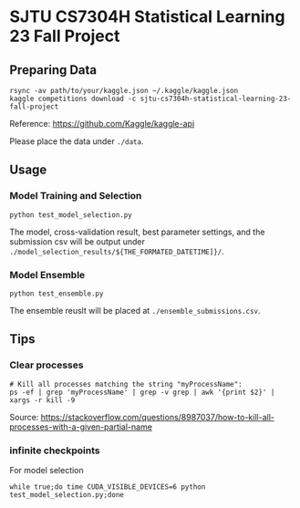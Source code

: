 # SJTU CS7304H Statistical Learning 23 Fall Project


## Preparing Data

```
rsync -av path/to/your/kaggle.json ~/.kaggle/kaggle.json
kaggle competitions download -c sjtu-cs7304h-statistical-learning-23-fall-project
```

Reference: https://github.com/Kaggle/kaggle-api

Please place the data under `./data`.


## Usage

### Model Training and Selection

```
python test_model_selection.py
```

The model, cross-validation result, best parameter settings, and the submission csv will be output under `./model_selection_results/${THE_FORMATED_DATETIME]}/`.

### Model Ensemble

```
python test_ensemble.py
```

The ensemble reuslt will be placed at `./ensemble_submissions.csv`.


## Tips

### Clear processes

```
# Kill all processes matching the string "myProcessName":
ps -ef | grep 'myProcessName' | grep -v grep | awk '{print $2}' | xargs -r kill -9
```

Source: https://stackoverflow.com/questions/8987037/how-to-kill-all-processes-with-a-given-partial-name

### infinite checkpoints

For model selection

```
while true;do time CUDA_VISIBLE_DEVICES=6 python test_model_selection.py;done
```
